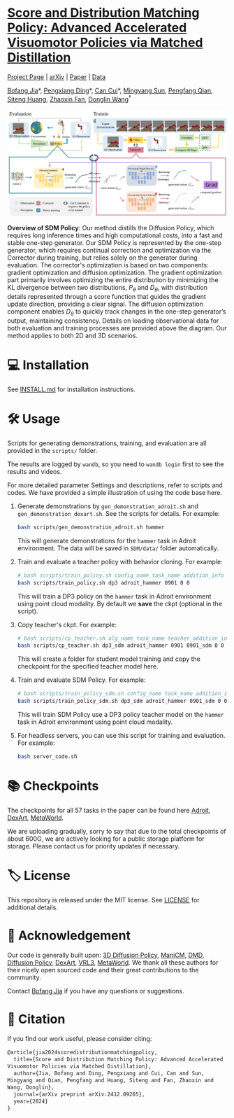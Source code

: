 # [Score and Distribution Matching Policy: Advanced Accelerated Visuomotor Policies via Matched Distillation](https://bofangjia1227.github.io/page/)


[Project Page](https://sdm-policy.github.io/) | [arXiv](https://arxiv.org/abs/2412.09265) | [Paper](https://arxiv.org/pdf/2412.09265) | [Data](https://github.com/BofangJia/SDM-Policy)

[Bofang Jia](https://bofangjia.github.io/)\*, [Pengxiang Ding](https://dingpx.github.io/)\*, [Can Cui](http://cuixxx.github.io/)\*,  [Mingyang Sun](https://bofangjia.github.io/), [Pengfang Qian](https://bofangjia.github.io/), [Siteng Huang](https://kyonhuang.top/), [Zhaoxin Fan](https://zhaoxinf.github.io/), [Donglin Wang](https://milab.westlake.edu.cn/index.html)<sup>†</sup>



![](./files/sdm.svg) 

<b>Overview of SDM Policy</b>: Our method distills the Diffusion Policy, which requires long inference times and high computational costs, into a fast and stable one-step generator. Our SDM Policy is represented by the one-step generator, which requires continual correction and optimization via the Corrector during training, but relies solely on the generator during evaluation. The corrector's optimization is based on two components: gradient optimization and diffusion optimization. The gradient optimization part primarily involves optimizing the entire distribution by minimizing the KL divergence between two distributions, $P_{\theta}$ and $D_{\theta}$, with distribution details represented through a score function that guides the gradient update direction, providing a clear signal. The diffusion optimization component enables $D_{\theta}$ to quickly track changes in the one-step generator’s output, maintaining consistency. Details on loading observational data for both evaluation and training processes are provided above the diagram. Our method applies to both 2D and 3D scenarios.

# 💻 Installation

See [INSTALL.md](INSTALL.md) for installation instructions. 

# 🛠️ Usage

Scripts for generating demonstrations, training, and evaluation are all provided in the `scripts/` folder. 

The results are logged by `wandb`, so you need to `wandb login` first to see the results and videos.

For more detailed parameter Settings and descriptions, refer to scripts and codes. We have provided a simple illustration of using the code base here.


1. Generate demonstrations by `gen_demonstration_adroit.sh` and `gen_demonstration_dexart.sh`. See the scripts for details. For example:
    ```bash
    bash scripts/gen_demonstration_adroit.sh hammer
    ```
    This will generate demonstrations for the `hammer` task in Adroit environment. The data will be saved in `SDM/data/` folder automatically.


2. Train and evaluate a teacher policy with behavior cloning. For example:
    ```bash
    # bash scripts/train_policy.sh config_name task_name addition_info seed gpu_id 
    bash scripts/train_policy.sh dp3 adroit_hammer 0901 0 0
    ```
    This will train a DP3 policy on the `hammer` task in Adroit environment using point cloud modality. By default we **save** the ckpt (optional in the script). 
   
3. Copy teacher's ckpt. For example:
    ```bash
    # bash scripts/cp_teacher.sh alg_name task_name teacher_addition_info addition_info seed gpu_id
    bash scripts/cp_teacher.sh dp3_sdm adroit_hammer 0901 0901_sdm 0 0
    ```
    This will create a folder for student model training and copy the checkpoint for the specified teacher model here.
    
4. Train and evaluate SDM Policy. For example:
    ```bash
    # bash scripts/train_policy_sdm.sh config_name task_name addition_info seed gpu_id
    bash scripts/train_policy_sdm.sh dp3_sdm adroit_hammer 0901_sdm 0 0
    ```
    This will train SDM Policy use a DP3 policy teacher model on the `hammer` task in Adroit environment using point cloud modality.
5. For headless servers, you can use this script for training and evaluation. For example:
    ```bash
    bash server_code.sh
    ```





# 📚 Checkpoints

The checkpoints for all 57 tasks in the paper can be found here
[Adroit](https://drive.google.com/drive/folders/1Fq2PM9PqBWAEwPcOZdHZvrxaZtB6VC6W?usp=drive_link),
[DexArt](https://drive.google.com/drive/folders/1GrpyF3MD__nd6h_0tQE6-K-guJZBAD2P?usp=drive_link),
[MetaWorld](https://drive.google.com/drive/folders/1eVOfn__UEzFcPyO6pC_7y3BMYyctMSz9?usp=drive_link).

We are uploading gradually, sorry to say that due to the total checkpoints of about 600G, we are actively looking for a public storage platform for storage. Please contact us for priority updates if necessary.

# 🏷️ License
This repository is released under the MIT license. See [LICENSE](LICENSE) for additional details.

# 🙏 Acknowledgement
Our code is generally built upon: [3D Diffusion Policy](https://github.com/YanjieZe/3D-Diffusion-Policy), [ManiCM](https://github.com/ManiCM-fast/ManiCM), [DMD](https://github.com/tianweiy/DMD2), [Diffusion Policy](https://github.com/real-stanford/diffusion_policy), [DexArt](https://github.com/Kami-code/dexart-release), [VRL3](https://github.com/microsoft/VRL3), [MetaWorld](https://github.com/Farama-Foundation/Metaworld). We thank all these authors for their nicely open sourced code and their great contributions to the community.

Contact [Bofang Jia](https://bofangjia.github.io/) if you have any questions or suggestions.

# 📝 Citation

If you find our work useful, please consider citing:
```
@article{jia2024scoredistributionmatchingpolicy,
  title={Score and Distribution Matching Policy: Advanced Accelerated Visuomotor Policies via Matched Distillation},
  author={Jia, Bofang and Ding, Pengxiang and Cui, Can and Sun, Mingyang and Qian, Pengfang and Huang, Siteng and Fan, Zhaoxin and Wang, Donglin},
  journal={arXiv preprint arXiv:2412.09265},
  year={2024}
}


```



